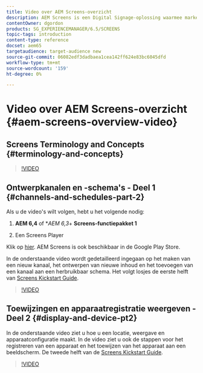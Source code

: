 ```yaml
---
title: Video over AEM Screens-overzicht
description: AEM Screens is een Digital Signage-oplossing waarmee marketers dynamische en interactieve digitale ervaringen kunnen publiceren naar verschillende soorten schermen.
contentOwner: dgordon
products: SG_EXPERIENCEMANAGER/6.5/SCREENS
topic-tags: introduction
content-type: reference
docset: aem65
targetaudience: target-audience new
source-git-commit: 06082edf3dadbaea1cea142ff624e83bc6045dfd
workflow-type: tm+mt
source-wordcount: '159'
ht-degree: 0%

---
```



# Video over AEM Screens-overzicht {#aem-screens-overview-video}

## Screens Terminology and Concepts {#terminology-and-concepts}

>[!VIDEO](https://video.tv.adobe.com/v/21353?quality=9)


## Ontwerpkanalen en -schema&#39;s - Deel 1 {#channels-and-schedules-part-2}

Als u de video&#39;s wilt volgen, hebt u het volgende nodig:

1. **AEM 6,4** of **AEM 6,3*+ **Screens-functiepakket 1**

1. Een Screens Player

Klik op [hier](https://download.macromedia.com/screens/). AEM Screens is ook beschikbaar in de Google Play Store. <!-- LINK IS 404 WITH NO SUITABLE REPLACEMENT See [Installing and Configuring Screens](https://helpx.adobe.com/experience-manager/6-4/help/sites-deploying/configuring-screens-introduction.html) for more details. -->

In de onderstaande video wordt gedetailleerd ingegaan op het maken van een nieuw kanaal, het ontwerpen van nieuwe inhoud en het toevoegen van een kanaal aan een herbruikbaar schema. Het volgt losjes de eerste helft van [Screens Kickstart Guide](kickstart-for-aem-screens.md).

>[!VIDEO](https://video.tv.adobe.com/v/21387?quality=9)

## Toewijzingen en apparaatregistratie weergeven - Deel 2 {#display-and-device-pt2}

In de onderstaande video ziet u hoe u een locatie, weergave en apparaatconfiguratie maakt. In de video ziet u ook de stappen voor het registreren van een apparaat en het toewijzen van het apparaat aan een beeldscherm. De tweede helft van de [Screens Kickstart Guide](kickstart-for-aem-screens.md).

>[!VIDEO](https://video.tv.adobe.com/v/21411?quality=9)

